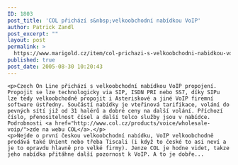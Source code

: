 ```yaml
---
ID: 1803
post_title: 'COL přichází s&nbsp;velkoobchodní nabídkou VoIP'
author: Patrick Zandl
post_excerpt: ""
layout: post
permalink: >
  https://www.marigold.cz/item/col-prichazi-s-velkoobchodni-nabidkou-voip
published: true
post_date: 2005-08-30 10:20:43
---
```

	<p>Czech On Line přichází s velkoobchodní nabídkou VoIP propojení. Propojit se lze technologicky via SIP, ISDN PRI nebo SS7, díky SIPu lze tedy velkoobchodně propojit i Asteriskové a jiné VoIP firemní software ústředny. Součástí nabídky je vteřinová tarifikace, volání do pevných sítí již od 31 halérů a dobré ceny na další volání. Příchozí číslo, přenositelnost čísel a další telco služby jsou v nabídce. Podrobnosti <a href="http://www.col.cz/products/voice/wholesale-voip/">zde na webu COL</a>.</p>
	<p>Nejde o první českou velkoobchodní nabídku, VoIP velkoobchodně prodává také Unient nebo třeba Tiscali (i když to české to asi neví a je to opravdu hlavně pro velké firmy). Jenze COL je hodne videt, takze jeho nabídka přitáhne další pozornost k VoIP. A to je dobře...
</p>